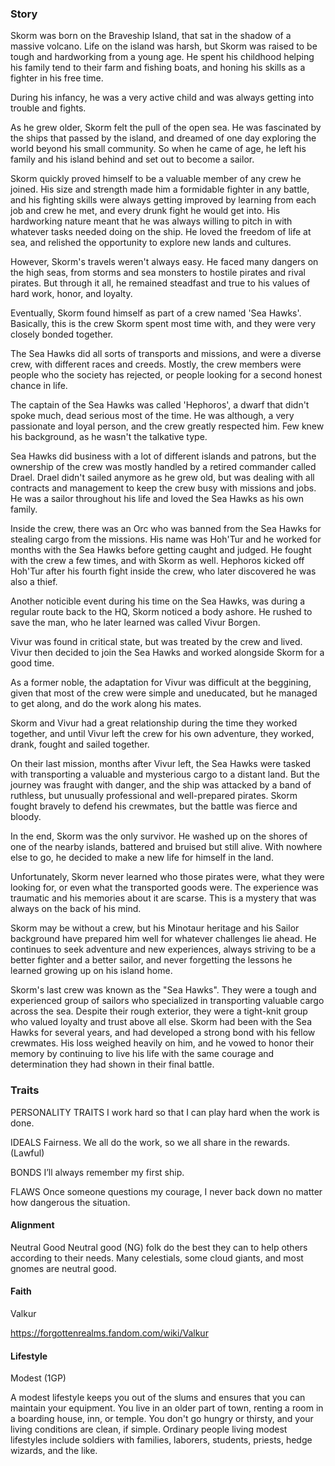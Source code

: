 ### Story

Skorm was born on the Braveship Island, that sat in the shadow of a massive volcano. Life on the island was harsh, but Skorm was raised to be tough and hardworking from a young age. He spent his childhood helping his family tend to their farm and fishing boats, and honing his skills as a fighter in his free time.

During his infancy, he was a very active child and was always getting into trouble and fights.

As he grew older, Skorm felt the pull of the open sea. He was fascinated by the ships that passed by the island, and dreamed of one day exploring the world beyond his small community. So when he came of age, he left his family and his island behind and set out to become a sailor.

Skorm quickly proved himself to be a valuable member of any crew he joined. His size and strength made him a formidable fighter in any battle, and his fighting skills were always getting improved by learning from each job and crew he met, and every drunk fight he would get into. His hardworking nature meant that he was always willing to pitch in with whatever tasks needed doing on the ship. He loved the freedom of life at sea, and relished the opportunity to explore new lands and cultures.

However, Skorm's travels weren't always easy. He faced many dangers on the high seas, from storms and sea monsters to hostile pirates and rival pirates. But through it all, he remained steadfast and true to his values of hard work, honor, and loyalty.

Eventually, Skorm found himself as part of a crew named 'Sea Hawks'. Basically, this is the crew Skorm spent most time with, and they were very closely bonded together.

The Sea Hawks did all sorts of transports and missions, and were a diverse crew, with different races and creeds. Mostly, the crew members were people who the society has rejected, or people looking for a second honest chance in life.

The captain of the Sea Hawks was called 'Hephoros', a dwarf that didn't spoke much, dead serious most of the time. He was although, a very passionate and loyal person, and the crew greatly respected him. Few knew his background, as he wasn't the talkative type.

Sea Hawks did business with a lot of different islands and patrons, but the ownership of the crew was mostly handled by a retired commander called Drael. Drael didn't sailed anymore as he grew old, but was dealing with all contracts and management to keep the crew busy with missions and jobs. He was a sailor throughout his life and loved the Sea Hawks as his own family.

Inside the crew, there was an Orc who was banned from the Sea Hawks for stealing cargo from the missions. His name was Hoh'Tur and he worked for months with the Sea Hawks before getting caught and judged. He fought with the crew a few times, and with Skorm as well. Hephoros kicked off Hoh'Tur after his fourth fight inside the crew, who later discovered he was also a thief.

Another noticible event during his time on the Sea Hawks, was during a regular route back to the HQ, Skorm noticed a body ashore. He rushed to save the man, who he later learned was called Vivur Borgen.

Vivur was found in critical state, but was treated by the crew and lived. Vivur then decided to join the Sea Hawks and worked alongside Skorm for a good time.

As a former noble, the adaptation for Vivur was difficult at the beggining, given that most of the crew were simple and uneducated, but he managed to get along, and do the work along his mates.

Skorm and Vivur had a great relationship during the time they worked together, and until Vivur left the crew for his own adventure, they worked, drank, fought and sailed together.

On their last mission, months after Vivur left, the Sea Hawks were tasked with transporting a valuable and mysterious cargo to a distant land. But the journey was fraught with danger, and the ship was attacked by a band of ruthless, but unusually professional and well-prepared pirates. Skorm fought bravely to defend his crewmates, but the battle was fierce and bloody.

In the end, Skorm was the only survivor. He washed up on the shores of one of the nearby islands, battered and bruised but still alive. With nowhere else to go, he decided to make a new life for himself in the land.

Unfortunately, Skorm never learned who those pirates were, what they were looking for, or even what the transported goods were. The experience was traumatic and his memories about it are scarse. This is a mystery that was always on the back of his mind.

Skorm may be without a crew, but his Minotaur heritage and his Sailor background have prepared him well for whatever challenges lie ahead. He continues to seek adventure and new experiences, always striving to be a better fighter and a better sailor, and never forgetting the lessons he learned growing up on his island home.

Skorm's last crew was known as the "Sea Hawks". They were a tough and experienced group of sailors who specialized in transporting valuable cargo across the sea. Despite their rough exterior, they were a tight-knit group who valued loyalty and trust above all else. Skorm had been with the Sea Hawks for several years, and had developed a strong bond with his fellow crewmates. His loss weighed heavily on him, and he vowed to honor their memory by continuing to live his life with the same courage and determination they had shown in their final battle.


### Traits

PERSONALITY TRAITS
I work hard so that I can play hard when the work is done.

IDEALS
Fairness. We all do the work, so we all share in the rewards. (Lawful)

BONDS
I’ll always remember my first ship.

FLAWS
Once someone questions my courage, I never back down no matter how dangerous the situation.

#### Alignment
Neutral Good
Neutral good (NG) folk do the best they can to help others according to their needs. Many celestials, some cloud giants, and most gnomes are neutral good.


#### Faith
Valkur

https://forgottenrealms.fandom.com/wiki/Valkur

#### Lifestyle
Modest (1GP)

A modest lifestyle keeps you out of the slums and ensures that you can maintain your equipment. You live in an older part of town, renting a room in a boarding house, inn, or temple. You don't go hungry or thirsty, and your living conditions are clean, if simple. Ordinary people living modest lifestyles include soldiers with families, laborers, students, priests, hedge wizards, and the like.